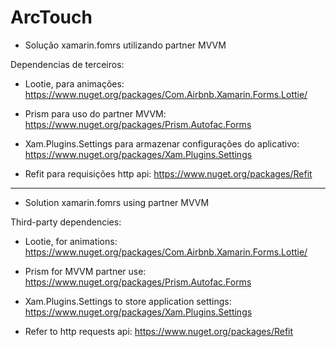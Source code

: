 # ArcTouch

* Solução xamarin.fomrs utilizando partner MVVM

Dependencias de terceiros:
  * Lootie, para animações: https://www.nuget.org/packages/Com.Airbnb.Xamarin.Forms.Lottie/

  * Prism para uso do partner MVVM: https://www.nuget.org/packages/Prism.Autofac.Forms

  * Xam.Plugins.Settings para armazenar configurações do aplicativo: https://www.nuget.org/packages/Xam.Plugins.Settings

  *  Refit para requisições http api: https://www.nuget.org/packages/Refit



--------------------------------------------------



* Solution xamarin.fomrs using partner MVVM

Third-party dependencies:

  * Lootie, for animations: https://www.nuget.org/packages/Com.Airbnb.Xamarin.Forms.Lottie/

  * Prism for MVVM partner use: https://www.nuget.org/packages/Prism.Autofac.Forms

  * Xam.Plugins.Settings to store application settings: https://www.nuget.org/packages/Xam.Plugins.Settings

  * Refer to http requests api: https://www.nuget.org/packages/Refit
